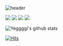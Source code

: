 
![header](https://capsule-render.vercel.app/api?type=wave&color=auto&height=300&section=header&text=YeJiGitHub%20&fontSize=90)


<img src="https://img.shields.io/badge/flutter-02569B?style=for-the-badge&logo=flutter&logoColor=white"> <img src="https://img.shields.io/badge/Dart-0175C2?style=for-the-badge&logo=Dart&logoColor=white"> <img src="https://img.shields.io/badge/C-A8B9CC?style=for-the-badge&logo=C&logoColor=white"> <img src="https://img.shields.io/badge/Firebase-FFCA28?style=for-the-badge&logo=Firebase&logoColor=white">



![Yeggggi's github stats](https://github-readme-stats.vercel.app/api?username=Yeggggi&show_icons=true&hide_border=true)

[![Hits](https://hits.seeyoufarm.com/api/count/incr/badge.svg?url=https%3A%2F%2Fgithub.com%2FYeggggi&count_bg=%234F2F80&title_bg=%23E7389C&icon=&icon_color=%23E7E7E7&title=hits&edge_flat=false)](https://hits.seeyoufarm.com)
